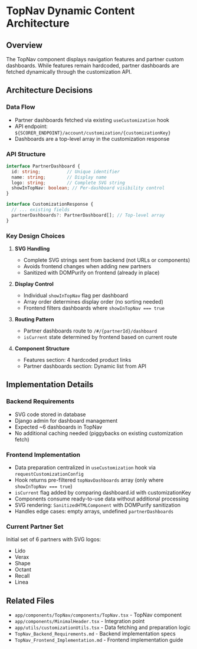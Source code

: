 # TopNav Dynamic Content Architecture

## Overview
The TopNav component displays navigation features and partner custom dashboards. While features remain hardcoded, partner dashboards are fetched dynamically through the customization API.

## Architecture Decisions

### Data Flow
- Partner dashboards fetched via existing `useCustomization` hook
- API endpoint: `${SCORER_ENDPOINT}/account/customization/{customizationKey}`
- Dashboards are a top-level array in the customization response

### API Structure
```typescript
interface PartnerDashboard {
  id: string;          // Unique identifier
  name: string;        // Display name
  logo: string;        // Complete SVG string
  showInTopNav: boolean; // Per-dashboard visibility control
}

interface CustomizationResponse {
  // ... existing fields
  partnerDashboards?: PartnerDashboard[]; // Top-level array
}
```

### Key Design Choices

1. **SVG Handling**
   - Complete SVG strings sent from backend (not URLs or components)
   - Avoids frontend changes when adding new partners
   - Sanitized with DOMPurify on frontend (already in place)

2. **Display Control**
   - Individual `showInTopNav` flag per dashboard
   - Array order determines display order (no sorting needed)
   - Frontend filters dashboards where `showInTopNav === true`

3. **Routing Pattern**
   - Partner dashboards route to `/#/{partnerId}/dashboard`
   - `isCurrent` state determined by frontend based on current route

4. **Component Structure**
   - Features section: 4 hardcoded product links
   - Partner dashboards section: Dynamic list from API

## Implementation Details

### Backend Requirements
- SVG code stored in database
- Django admin for dashboard management
- Expected ~6 dashboards in TopNav
- No additional caching needed (piggybacks on existing customization fetch)

### Frontend Implementation
- Data preparation centralized in `useCustomization` hook via `requestCustomizationConfig`
- Hook returns pre-filtered `topNavDashboards` array (only where `showInTopNav === true`)
- `isCurrent` flag added by comparing dashboard.id with customizationKey
- Components consume ready-to-use data without additional processing
- SVG rendering: `SanitizedHTMLComponent` with DOMPurify sanitization
- Handles edge cases: empty arrays, undefined `partnerDashboards`

### Current Partner Set
Initial set of 6 partners with SVG logos:
- Lido
- Verax
- Shape
- Octant
- Recall
- Linea

## Related Files
- `app/components/TopNav/components/TopNav.tsx` - TopNav component
- `app/components/MinimalHeader.tsx` - Integration point
- `app/utils/customizationUtils.tsx` - Data fetching and preparation logic
- `TopNav_Backend_Requirements.md` - Backend implementation specs
- `TopNav_Frontend_Implementation.md` - Frontend implementation guide